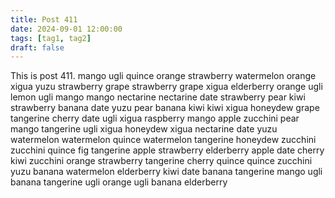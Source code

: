 ```yaml
---
title: Post 411
date: 2024-09-01 12:00:00
tags: [tag1, tag2]
draft: false
---
```

This is post 411.
mango
ugli
quince
orange
strawberry
watermelon
orange
xigua
yuzu
strawberry
grape
strawberry
grape
xigua
elderberry
orange
ugli
lemon
ugli
mango
mango
nectarine
nectarine
date
strawberry
pear
kiwi
strawberry
banana
date
yuzu
pear
banana
kiwi
kiwi
xigua
honeydew
grape
tangerine
cherry
date
ugli
xigua
raspberry
mango
apple
zucchini
pear
mango
tangerine
ugli
xigua
honeydew
xigua
nectarine
date
yuzu
watermelon
watermelon
quince
watermelon
tangerine
honeydew
zucchini
zucchini
quince
fig
tangerine
apple
strawberry
elderberry
apple
date
cherry
kiwi
zucchini
orange
strawberry
tangerine
cherry
quince
quince
zucchini
yuzu
banana
watermelon
elderberry
kiwi
date
banana
tangerine
mango
ugli
banana
tangerine
ugli
orange
ugli
banana
elderberry
